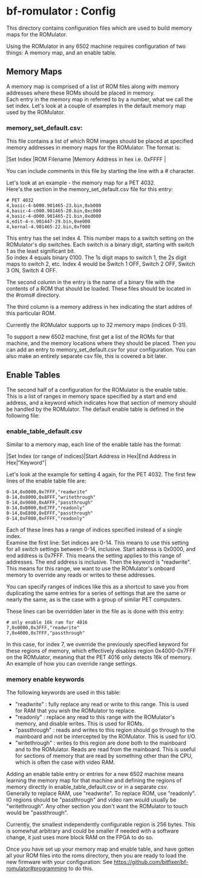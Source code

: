 # bf-romulator : Config

This directory contains configuration files which are used to build memory maps for the ROMulator.

Using the ROMulator in any 6502 machine requires configuration of two things: A memory map, and an enable table.

## Memory Maps

A memory map is comprised of a list of ROM files along with memory addresses where these ROMs should be placed in memory.\
Each entry in the memory map in referred to by a number, what we call the set index. Let's look at a couple of examples in the default memory map used by the ROMulator.

### memory_set_default.csv:

This file contains a list of which ROM images should be placed at specified memory addresses in memory maps for the ROMulator.
The format is:

|Set Index	|ROM Filename	|Memory Address in hex i.e. 0xFFFF	|

You can include comments in this file by starting the line with a # character.

Let's look at an example - the memory map for a PET 4032.\
Here's the section in the memory_set_default.csv file for this entry:

```
# PET 4032
4,basic-4-b000.901465-23.bin,0xb000
4,basic-4-c000.901465-20.bin,0xc000
4,basic-4-d000.901465-21.bin,0xd000
4,edit-4-n.901447-29.bin,0xe000
4,kernal-4.901465-22.bin,0xf000
```

This entry has the set index 4. This number maps to a switch setting on the ROMulator's dip switches. Each switch is a binary digit, starting with switch 1 as the least significant bit.\
So index 4 equals binary 0100. The 1s digit maps to switch 1, the 2s digit maps to switch 2, etc. Index 4 would be Switch 1 OFF, Switch 2 OFF, Switch 3 ON, Switch 4 OFF.

The second column in the entry is the name of a binary file with the contents of a ROM that should be loaded. These files should be located in the #roms# directory.

The third column is a memory address in hex indicating the start addres of this particular ROM.

Currently the ROMulator supports up to 32 memory maps (indices 0-31).

To support a new 6502 machine, first get a list of the ROMs for that machine, and the memory locations where they should be placed. Then you can add an entry to memory_set_default.csv for your configuration. You can also make an entirely separate csv file, this is covered a bit later.

## Enable Tables

The second half of a configuration for the ROMulator is the enable table. This is a list of ranges in memory space specified by a start and end address, and a keyword which indicates how that section of memory should be handled by the ROMulator. 
The default enable table is defined in the following file:

### enable_table_default.csv

Similar to a memory map, each line of the enable table has the format:

|Set Index (or range of indices)|Start Address in Hex|End Address in Hex|"Keyword"|

Let's look at the example for setting 4 again, for the PET 4032.
The first few lines of the enable table file are:
```
0-14,0x0000,0x7FFF,"readwrite"
0-14,0x8000,0x8FFF,"writethrough"
0-14,0x9000,0xAFFF,"passthrough"
0-14,0xB000,0xE7FF,"readonly"
0-14,0xE800,0xEFFF,"passthrough"
0-14,0xF000,0xFFFF,"readonly"
```

Each of these lines has a range of indices specified instead of a single index.\
Examine the first line:
Set indices are 0-14. This means to use this setting for all switch settings between 0-14, inclusive.
Start address is 0x0000, and end address is 0x7FFF. This means the setting applies to this range of addresses. The end address is inclusive.
Then the keyword is "readwrite". This means for this range, we want to use the ROMulator's onboard memory to override any reads or writes to these addresses.

You can specify ranges of indices like this as a shortcut to save you from duplicating the same entries for a series of settings that are the same or nearly the same, as is the case with a group of similar PET computers. 

These lines can be overridden later in the file as is done with this entry:
```
# only enable 16k ram for 4016
7,0x0000,0x3FFF,"readwrite"
7,0x4000,0x7FFF,"passthrough"
```

In this case, for index 7, we override the previously specified keyword for these regions of memory, which effectively disables region 0x4000-0x7FFF on the ROMulator, meaning that the PET 4016 only detects 16k of memory. An example of how you can override range settings.

### memory enable keywords

The following keywords are used in this table:
* "readwrite" : fully replace any read or write to this range. This is used for RAM that you wish the ROMulator to replace.
* "readonly" : replace any read to this range with the ROMulator's memory, and disable writes. This is used for ROMs.
* "passthrough" : reads and writes to this region should go through to the mainboard and not be intercepted by the ROMulator. This is used for I/O.
* "writethrough" : writes to this region are done both to the mainboard and to the ROMulator. Reads are read from the mainboard. This is useful for sections of memory that are read by something other than the CPU, which is often the case with video RAM.

Adding an enable table entry or entries for a new 6502 machine means learning the memory map for that machine and defining the regions of memory directly in enable_table_default.csv or in a separate csv.\
Generally to replace RAM, use "readwrite". To replace ROM, use "readonly". IO regions should be "passthrough" and video ram would usually be "writethrough". Any other section you don't want the ROMulator to touch would be "passthrough".

Currently, the smallest independently configurable region is 256 bytes. This is somewhat arbitrary and could be smaller if needed with a software change, it just uses more block RAM on the FPGA to do so.

Once you have set up your memory map and enable table, and have gotten all your ROM files into the roms directory, then you are ready to load the new firmware with your configuration: See https://github.com/bitfixer/bf-romulator#programming to do this.
